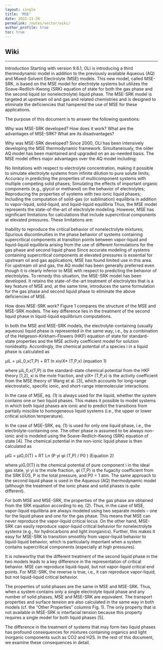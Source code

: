 ```yaml
---
layout: single 
title: 'MSE'
date: 2022-11-26
permalink: /notes/vector/wiki/
author_profile: true
toc: true
---
```

## Wiki 
---


Introduction
Starting with version 9.6.1, OLI is introducing a third thermodynamic model in addition to the previously available Aqueous (AQ) and Mixed-Solvent Electrolyte (MSE) models. This new model, called MSE-SRK, is based on the MSE model for electrolyte systems but utilizes the Soave-Redlich-Kwong (SRK) equation of state for both the gas phase and the second liquid (or nonelectrolyte) liquid phase. The MSE-SRK model is targeted at upstream oil and gas and related chemistries and is designed to eliminate the deficiencies that hampered the use of MSE for these applications.

The purpose of this document is to answer the following questions:

Why was MSE-SRK developed?
How does it work?
What are the advantages of MSE-SRK?
What are its disadvantages?


Why was MSE-SRK developed?
Since 2000, OLI has been intensively developing the MSE thermodynamic framework. Simultaneously, the older AQ model has been maintained and upgraded on an as-needed basis. The MSE model offers major advantages over the AQ model including:

No limitations with respect to electrolyte concentration, making it possible to simulate electrolyte systems from infinite dilution to pure solute limits;
Accuracy in predicting the properties of multicomponent systems with multiple competing solid phases;
Simulating the effects of important organic components (e.g., glycol or methanol) on the behavior of electrolytes;
Reproducing the properties of systems with two ionic liquid phases;
Including the computation of solid-gas (or sublimation) equilibria in addition to vapor-liquid, solid-liquid, and liquid-liquid equilibria
Thus, the MSE model represents the state-of-the-art of electrolyte modeling. However, MSE has significant limitations for calculations that include supercritical components at elevated pressures. These limitations are:

Inability to reproduce the critical behavior of nonelectrolyte mixtures;
Spurious discontinuities in the phase behavior of systems containing supercritical components at transition points between vapor-liquid and liquid-liquid equilibria arising from the use of different formulations for the gas phase and second liquid phase
Since accurate modeling of systems containing supercritical components at elevated pressures is essential for upstream oil and gas applications, MSE has found limited use in this area. For upstream oil and gas, the AQ model has been generally preferred even though it is clearly inferior to MSE with respect to predicting the behavior of electrolytes. To remedy this situation, the MSE-SRK model has been developed. It retains the state-of-the-art treatment of electrolytes that is a key feature of MSE and, at the same time, introduces the same formulation for the gas phase and second liquid phase to eliminate the above deficiencies of MSE.



How does MSE-SRK work?
Figure 1 compares the structure of the MSE and MSE-SRK models. The key difference lies in the treatment of the second liquid phase in liquid-liquid equilibrium computations.

In both the MSE and MSE-SRK models, the electrolyte-containing (usually aqueous) liquid phase is represented in the same way, i.e., by a combination of the Helgeson-Kirkham-Flowers (HKF) equation of state for standard-state properties and the MSE activity coefficient model for solution nonideality. Accordingly, the chemical potential of a species i in a liquid phase is calculated as

μiL = μiL,0,x(T,P) + RT ln xiγiX* (T,P,x) (equation 1)

where μiL,0,x(T,P) is the standard-state chemical potential from the HKF theory [1,2], xi is the mole fraction, and γiX* (T,P,x) is the activity coefficient from the MSE theory of Wang et al. [3], which accounts for long-range electrostatic, specific ionic, and short-range intermolecular interactions.

In the case of MSE, eq. (1) is always used for the liquid, whether the system contains one or two liquid phases. This makes it possible to model systems in which both liquid phases are ionic and to predict the transitions from partially miscible to homogeneous liquid systems (i.e., the upper or lower critical solution temperature).

In the case of MSE-SRK, eq. (1) is used for only one liquid phase, i.e., the electrolyte-containing one. The other phase is assumed to be always non-ionic and is modeled using the Soave-Redlich-Kwong (SRK) equation of state [4]. The chemical potential in the non-ionic liquid phase is then calculated as


μiG = μiG,0(T) + RT Ln (P yi φi (T,P) / P0 ) (Equation 2)

where μiG,0(T) is the chemical potential of pure component i in the ideal gas state, yi yi is the mole fraction, φi (T,P) is the fugacity coefficient from the SRK EOS, P is the total pressure, and P0 = 1 atm. The same approach to the second liquid phase is used in the Aqueous (AQ) thermodynamic model (although the treatment of the ionic phase and solid phases is quite different).

For both MSE and MSE-SRK, the properties of the gas phase are obtained from the SRK equation according to eq. (2). Thus, in the case of MSE, vapor-liquid equilibria are always modeled using two separate models – one for the liquid phase and one for the gas phase. This means that MSE can never reproduce the vapor-liquid critical locus. On the other hand, MSE-SRK can easily reproduce vapor-liquid critical behavior for nonelectrolyte systems (e.g., for hydrocarbons and light inorganics). Further, this makes it easy for MSE-SRK to transition smoothly from vapor-liquid behavior to liquid-liquid behavior, which is particularly important when a system contains supercritical components (especially at high pressures).


It is noteworthy that the different treatment of the second liquid phase in the two models leads to a key difference in the representation of critical behavior. MSE can reproduce liquid-liquid, but not vapor-liquid critical end points. For MSE-SRK, the reverse is true, i.e., it can reproduce vapor-liquid, but not liquid-liquid critical behavior.

The properties of solid phases are the same in MSE and MSE-SRK. Thus, when a system contains only a single electrolyte liquid phase and any number of solid phases, MSE and MSE-SRK are equivalent. The transport properties and surface tension are also calculated in the same way in both models (cf. the “Other Properties” columns Fig. 1). The only property that is not available in MSE-SRK is interfacial tension because this property requires a single model for both liquid phases [5].

The difference in the treatment of systems that may form two liquid phases has profound consequences for mixtures containing organics and light inorganic components such as CO2 and H2S. In the rest of this document, we examine these consequences in detail.


